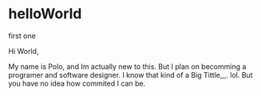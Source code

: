 # helloWorld
first one

Hi World,

My name is Polo, and Im actually new to this. But I plan on becomming a programer and software designer.
I know that kind of a Big Tittle,,,. lol. But you have no idea how commited I can be.
